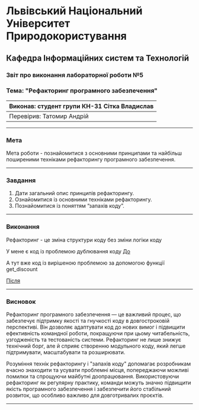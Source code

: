 
# Львівський Національний Університет Природокористування
## Кафедра Інформаційних систем та Технологій

### Звіт про виконання лабораторної роботи №5
### Тема: "Рефакторинг програмного забезпечення"

| Виконав: студент групи КН-31 Сітка Владислав |  
| ------------------------------------------ |  
| Перевірив: Татомир Андрій                  |  

---

### Мета
Мета роботи - познайомитися з основними принципами та найбільш
поширеними техніками рефакторингу програмного забезпечення.

---

### Завдання

1. Дати загальний опис принципів рефакторингу.
2. Ознайомитися із основними техніками рефакторингу.
3. Познайомитися із поняттям “запахів коду”.
---

### Виконання

Рефакторинг - це зміна структури коду без зміни логіки коду

У мене є код із проблемою дублювання коду
[До](before.py)

А тут вже код із вирішеною проблемою за допомогою функції get_discount

[Після](after.py)


---

### Висновок

Рефакторинг програмного забезпечення — це важливий процес, що забезпечує підтримку якості та гнучкості коду в довгостроковій перспективі. Він дозволяє адаптувати код до нових вимог і підвищити ефективність командної роботи, покращуючи при цьому читабельність, узгодженість та тестованість системи. Рефакторинг не лише знижує технічний борг, але й сприяє створенню модульного коду, який легше підтримувати, масштабувати та розширювати.

Розуміння технік рефакторингу і "запахів коду" допомагає розробникам вчасно знаходити та усувати проблемні місця, попереджаючи можливі помилки та спрощуючи майбутні доопрацювання. Використовуючи рефакторинг як регулярну практику, команди можуть значно підвищити якість програмного забезпечення і забезпечити його стабільний розвиток, що особливо важливо для довготривалих проєктів.



---


